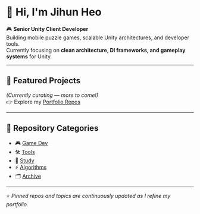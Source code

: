 # 👋 Hi, I'm Jihun Heo

🎮 **Senior Unity Client Developer**  
Building mobile puzzle games, scalable Unity architectures, and developer tools.  
Currently focusing on **clean architecture, DI frameworks, and gameplay systems** for Unity.

---

## 🚀 Featured Projects

*(Currently curating — more to come!)*  
👉 Explore my [Portfolio Repos](https://github.com/search?q=user%3Ajihunheo+topic%3Aportfolio)

---

## 📂 Repository Categories

- 🎮 [Game Dev](https://github.com/search?q=user%3Ajihunheo+topic%3Agame-dev)  
- 🛠️ [Tools](https://github.com/search?q=user%3Ajihunheo+topic%3Atool)  
- 📖 [Study](https://github.com/search?q=user%3Ajihunheo+topic%3Astudy)  
- ⚡ [Algorithms](https://github.com/search?q=user%3Ajihunheo+topic%3Aalgo)  
- 🗂️ [Archive](https://github.com/search?q=user%3Ajihunheo+topic%3Aarchive)

---
⭐ *Pinned repos and topics are continuously updated as I refine my portfolio.*

<!--
**karais89/karais89** is a ✨ _special_ ✨ repository because its `README.md` (this file) appears on your GitHub profile.

Here are some ideas to get you started:

- 🔭 I’m currently working on ...
- 🌱 I’m currently learning ...
- 👯 I’m looking to collaborate on ...
- 🤔 I’m looking for help with ...
- 💬 Ask me about ...
- 📫 How to reach me: ...
- 😄 Pronouns: ...
- ⚡ Fun fact: ...
-->

